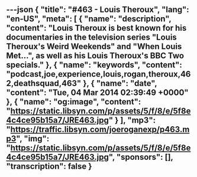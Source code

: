 ---json
{
  "title": "#463 - Louis Theroux",
  "lang": "en-US",
  "meta": [
    {
      "name": "description",
      "content": "Louis Theroux is best known for his documentaries in the television series \"Louis Theroux's Weird Weekends\" and \"When Louis Met...\", as well as his Louis Theroux's BBC Two specials."
    },
    {
      "name": "keywords",
      "content": "podcast,joe,experience,louis,rogan,theroux,462,deathsquad,463"
    },
    {
      "name": "date",
      "content": "Tue, 04 Mar 2014 02:39:49 +0000"
    },
    {
      "name": "og:image",
      "content": "https://static.libsyn.com/p/assets/5/f/8/e/5f8e4c4ce95b15a7/JRE463.jpg"
    }
  ],
  "mp3": "https://traffic.libsyn.com/joeroganexp/p463.mp3",
  "img": "https://static.libsyn.com/p/assets/5/f/8/e/5f8e4c4ce95b15a7/JRE463.jpg",
  "sponsors": [],
  "transcription": false
}
---
<episode-header />

<timemark seconds="0" />

<transcribe-call-to-action />

<episode-footer />